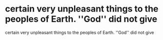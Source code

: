 # certain very unpleasant things to the peoples of Earth. ''God'' did not give

certain very unpleasant things to the peoples of Earth. ''God'' did not give